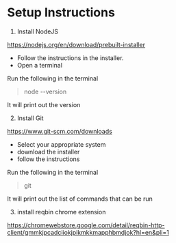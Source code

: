 # Setup Instructions

1. Install NodeJS

https://nodejs.org/en/download/prebuilt-installer

- Follow the instructions in the installer. 
- Open a terminal

Run the following in the terminal
> node --version

It will print out the version

2. Install Git

https://www.git-scm.com/downloads

- Select your appropriate system
- download the installer
- follow the instructions

Run the following in the terminal

> git

It will print out the list of commands that can be run

3. install reqbin chrome extension

https://chromewebstore.google.com/detail/reqbin-http-client/gmmkjpcadciiokjpikmkkmapphbmdjok?hl=en&pli=1

